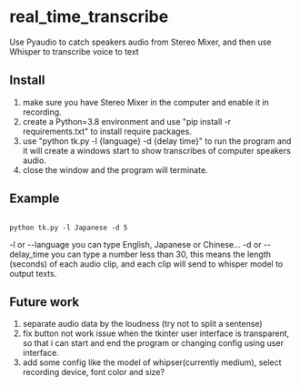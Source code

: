 # real_time_transcribe
Use Pyaudio to catch speakers audio from Stereo Mixer, and then use Whisper to transcribe voice to text



## Install
1. make sure you have Stereo Mixer in the computer and enable it in recording.
2. create a Python=3.8 environment and use "pip install -r requirements.txt" to install require packages.
3. use "python tk.py -l {language} -d {delay time}" to run the program and it will create a windows start to show transcribes of computer speakers audio.
4. close the window and the program will terminate.



## Example

```console

python tk.py -l Japanese -d 5
```

-l or --language you can type English, Japanese or Chinese...
-d or --delay_time you can type a number less than 30, this means the length (seconds) of each audio clip, and each clip will send to whisper model to output texts.




## Future work 
1. separate audio data by the loudness (try not to split a sentense)
2. fix button not work issue when the tkinter user interface is transparent, so that i can start and end the program or changing config using user interface.
3. add some config like the model of whipser(currently medium), select recording device, font color and size? 
